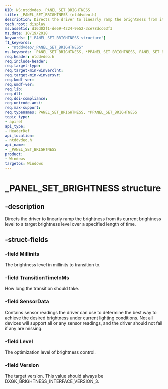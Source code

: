 ```yaml
---
UID: NS:ntddvdeo._PANEL_SET_BRIGHTNESS
title: _PANEL_SET_BRIGHTNESS (ntddvdeo.h)
description: Directs the driver to linearly ramp the brightness from its current brightness level to a target brightness level over a specified length of time.
tech.root: display
ms.assetid: d16d02f1-de69-4224-9e52-3ce78dcc63f3
ms.date: 10/19/2018
keywords: ["_PANEL_SET_BRIGHTNESS structure"]
f1_keywords:
 - "ntddvdeo/_PANEL_SET_BRIGHTNESS"
ms.keywords: _PANEL_SET_BRIGHTNESS, *PPANEL_SET_BRIGHTNESS, PANEL_SET_BRIGHTNESS,
req.header: ntddvdeo.h
req.include-header:
req.target-type:
req.target-min-winverclnt:
req.target-min-winversvr:
req.kmdf-ver:
req.umdf-ver:
req.lib:
req.dll:
req.ddi-compliance:
req.unicode-ansi:
req.max-support:
req.typenames: PANEL_SET_BRIGHTNESS, *PPANEL_SET_BRIGHTNESS
topic_type:
- apiref
api_type:
- HeaderDef
api_location:
- ntddvdeo.h
api_name:
- _PANEL_SET_BRIGHTNESS
product: 
- Windows
targetos: Windows
---
```


# _PANEL_SET_BRIGHTNESS structure

## -description

Directs the driver to linearly ramp the brightness from its current brightness level to a target brightness level over a specified length of time.

## -struct-fields

### -field Millinits

The brightness level in millinits to transition to.

### -field TransitionTimeInMs

How long the transition should take.

### -field SensorData

Contains sensor readings the driver can use to determine the best way to achieve the desired brightness under current lighting conditions. Not all devices will support all or any sensor readings, and the driver should not fail if any are missing.

### -field Level

The optimization level of brightness control.

### -field Version

The target version. This value should always be DXGK_BRIGHTNESS_INTERFACE_VERSION_3.

